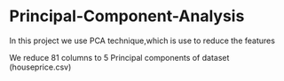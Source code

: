 # Principal-Component-Analysis

In this project we use PCA technique,which is use to reduce the features 

We reduce 81 columns to 5 Principal components of dataset (houseprice.csv)
